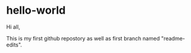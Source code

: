 # hello-world

Hi all,

This is my first github repostory as well as first branch named "readme-edits".
